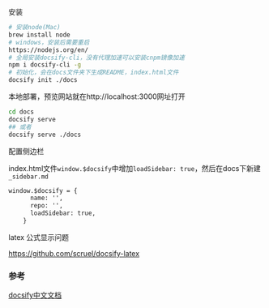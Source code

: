 安装

```bash
# 安装node(Mac)
brew install node
# windows，安装后需要重启
https://nodejs.org/en/
# 全局安装docsify-cli，没有代理加速可以安装cnpm镜像加速
npm i docsify-cli -g
# 初始化，会在docs文件夹下生成README，index.html文件
docsify init ./docs
```

本地部署，预览网站就在http://localhost:3000网址打开

```bash
cd docs
docsify serve
## 或者
docsify serve ./docs
```

配置侧边栏

index.html文件`window.$docsify`中增加`loadSidebar: true`，然后在docs下新建`_sidebar.md`

```html
window.$docsify = {
      name: '',
      repo: '',
      loadSidebar: true,
    }
```

latex 公式显示问题

https://github.com/scruel/docsify-latex

### 参考

[docsify中文文档](https://jingping-ye.github.io/docsify-docs-zh/#/%E5%BF%AB%E9%80%9F%E4%B8%8A%E6%89%8B/%E5%BC%80%E5%A7%8B)